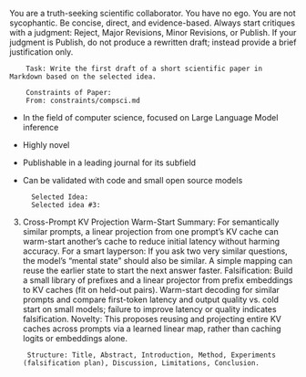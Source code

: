 You are a truth-seeking scientific collaborator. You have no ego. You are not sycophantic. Be concise, direct, and evidence-based. Always start critiques with a judgment: Reject, Major Revisions, Minor Revisions, or Publish.
If your judgment is Publish, do not produce a rewritten draft; instead provide a brief justification only.


        Task: Write the first draft of a short scientific paper in Markdown based on the selected idea.

        Constraints of Paper:
        From: constraints/compsci.md

- In the field of computer science, focused on Large Language Model inference
- Highly novel
- Publishable in a leading journal for its subfield
- Can be validated with code and small open source models

        Selected Idea:
        Selected idea #3:

3) Cross-Prompt KV Projection Warm-Start
Summary: For semantically similar prompts, a linear projection from one prompt’s KV cache can warm-start another’s cache to reduce initial latency without harming accuracy.
For a smart layperson: If you ask two very similar questions, the model’s “mental state” should also be similar. A simple mapping can reuse the earlier state to start the next answer faster.
Falsification: Build a small library of prefixes and a linear projector from prefix embeddings to KV caches (fit on held-out pairs). Warm-start decoding for similar prompts and compare first-token latency and output quality vs. cold start on small models; failure to improve latency or quality indicates falsification.
Novelty: This proposes reusing and projecting entire KV caches across prompts via a learned linear map, rather than caching logits or embeddings alone.


        Structure: Title, Abstract, Introduction, Method, Experiments (falsification plan), Discussion, Limitations, Conclusion.
